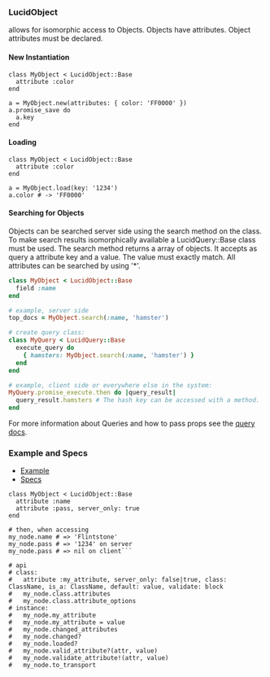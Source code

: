 ### LucidObject

allows for isomorphic access to Objects.
Objects have attributes. Object attributes must be declared.

#### New Instantiation
```
class MyObject < LucidObject::Base
  attribute :color
end

a = MyObject.new(attributes: { color: 'FF0000' })
a.promise_save do
  a.key
end
```

#### Loading
```
class MyObject < LucidObject::Base
  attribute :color
end

a = MyObject.load(key: '1234')
a.color # -> 'FF0000'
```

#### Searching for Objects

Objects can be searched server side using the search method on the class. To make search results isomorphically available a LucidQuery::Base class must be used. The search method returns a array of objects. It accepts as query a attribute key and a value. The value must exactly match. All attributes can be searched by using '*'.

```ruby
class MyObject < LucidObject::Base
  field :name
end

# example, server side
top_docs = MyObject.search(:name, 'hamster')

# create query class:
class MyQuery < LucidQuery::Base
  execute_query do
    { hamsters: MyObject.search(:name, 'hamster') }
  end
end

# example, client side or everywhere else in the system:
MyQuery.promise_execute.then do |query_result|
  query_result.hamsters # The hash key can be accessed with a method.
end
```

For more information about Queries and how to pass props see the [query docs](https://github.com/isomorfeus/isomorfeus-project/blob/master/isomorfeus-data/docs/data_query.md).

### Example and Specs
- [Example](https://github.com/isomorfeus/isomorfeus-project/blob/master/ruby/isomorfeus-data/test_app_files/isomorfeus/data/simple_object.rb)
- [Specs](https://github.com/isomorfeus/isomorfeus-project/blob/master/ruby/isomorfeus-data/test_app_files/spec/data_object_spec.rb)

```
class MyObject < LucidObject::Base
  attribute :name
  attribute :pass, server_only: true
end

# then, when accessing
my_node.name # => 'Flintstone'
my_node.pass # => '1234' on server
my_node.pass # => nil on client```

# api
# class:
#   attribute :my_attribute, server_only: false|true, class: ClassName, is_a: ClassName, default: value, validate: block
#   my_node.class.attributes
#   my_node.class.attribute_options
# instance:
#   my_node.my_attribute
#   my_node.my_attribute = value
#   my_node.changed_attributes
#   my_node.changed?
#   my_node.loaded?
#   my_node.valid_attribute?(attr, value)
#   my_node.validate_attribute!(attr, value)
#   my_node.to_transport
```
